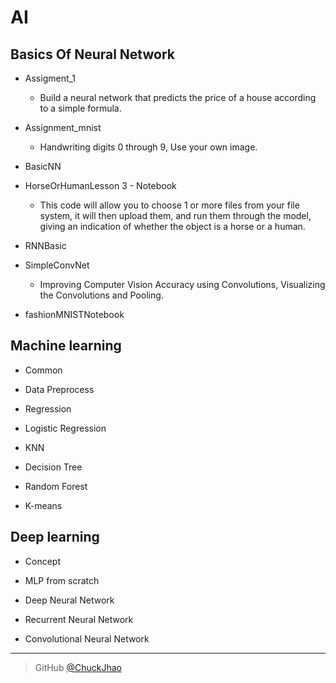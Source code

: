 # AI

## Basics Of Neural Network

* Assigment_1

  * Build a neural network that predicts the price of a house according to a simple formula.
  
* Assignment_mnist
 
  * Handwriting digits 0 through 9, Use your own image.
 
* BasicNN
 
* HorseOrHumanLesson 3 - Notebook

  * This code will allow you to choose 1 or more files from your file system, it will then upload them, and run them through the model, giving an indication of whether the object is a horse or a human.
  
* RNNBasic

* SimpleConvNet

  * Improving Computer Vision Accuracy using Convolutions, Visualizing the Convolutions and Pooling.
 
* fashionMNISTNotebook

## Machine learning

* Common
  
* Data Preprocess
  
* Regression
 
* Logistic Regression
  
* KNN
  
* Decision Tree
  
* Random Forest
  
* K-means
  
## Deep learning

* Concept
  
* MLP from scratch
  
* Deep Neural Network
  
* Recurrent Neural Network
  
* Convolutional Neural Network
  
---

> GitHub [@ChuckJhao](https://github.com/ChuckJhao)
